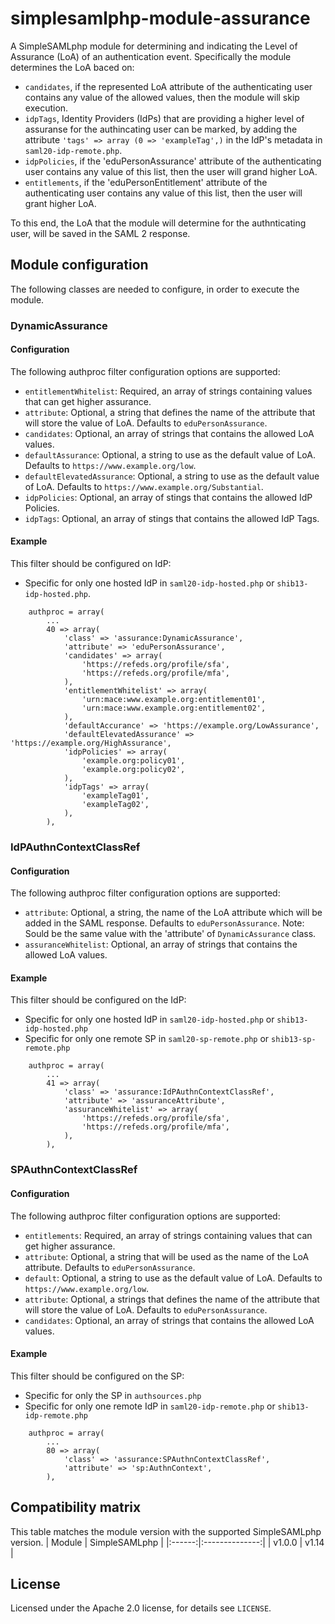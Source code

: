 # simplesamlphp-module-assurance
A SimpleSAMLphp module for determining and indicating the Level of Assurance (LoA) of an authentication event.
Specifically the module determines the LoA baced on:
* `candidates`, if the represented LoA attribute of the authenticating user contains any value of the allowed values, then the module will skip execution.
* `idpTags`, Identity Providers (IdPs) that are providing a higher level of assuranse for the authincating user can be marked, by adding the attribute `'tags' => array (0 => 'exampleTag',)` in the IdP's metadata in `saml20-idp-remote.php`.
* `idpPolicies`, if the 'eduPersonAssurance' attribute of the authenticating user contains any value of this list, then the user will grand higher LoA.
* `entitlements`, if the 'eduPersonEntitlement' attribute of the authenticating user contains any value of this list, then the user will grant higher LoA.

To this end, the LoA that the module will determine for the authnticating user, will be saved in the SAML 2 response.

## Module configuration
The following classes are needed to configure, in order to execute the module.
### DynamicAssurance
#### Configuration
The following authproc filter configuration options are supported:
  * `entitlementWhitelist`: Required, an array of strings containing values that can get higher assurance.
  * `attribute`: Optional, a string that defines the name of the attribute that will store the value of LoA. Defaults to `eduPersonAssurance`.
  * `candidates`: Optional, an array of strings that contains the allowed LoA values.
  * `defaultAssurance`: Optional, a string to use as the default value of LoA. Defaults to `https://www.example.org/low`.
  * `defaultElevatedAssurance`: Optional, a string to use as the default value of LoA. Defaults to `https://www.example.org/Substantial`.
  * `idpPolicies`: Optional, an array of stings that contains the allowed IdP Policies.
  * `idpTags`: Optional, an array of stings that contains the allowed IdP Tags.

#### Example
This filter should be configured on IdP:
- Specific for only one hosted IdP in `saml20-idp-hosted.php` or `shib13-idp-hosted.php`.
```
    authproc = array(
        ...
        40 => array(
            'class' => 'assurance:DynamicAssurance',
            'attribute' => 'eduPersonAssurance',
            'candidates' => array(
                'https://refeds.org/profile/sfa',
                'https://refeds.org/profile/mfa',
            ),
            'entitlementWhitelist' => array(
                'urn:mace:www.example.org:entitlement01',
                'urn:mace:www.example.org:entitlement02',
            ),
            'defaultAccurance' => 'https://example.org/LowAssurance',
            'defaultElevatedAssurance' => 'https://example.org/HighAssurance',
            'idpPolicies' => array(
                'example.org:policy01',
                'example.org:policy02',
            ),
            'idpTags' => array(
                'exampleTag01',
                'exampleTag02',
            ),
        ),
```
### IdPAuthnContextClassRef
#### Configuration
The following authproc filter configuration options are supported:
  * `attribute`: Optional, a string, the name of the LoA attribute which will be added in the SAML response. Defaults to `eduPersonAssurance`. Note: Sould be the same value with the 'attribute' of `DynamicAssurance` class.
  * `assuranceWhitelist`: Optional, an array of strings that contains the allowed LoA values.

#### Example
This filter should be configured on the IdP:
- Specific for only one hosted IdP in `saml20-idp-hosted.php` or `shib13-idp-hosted.php`
- Specific for only one remote SP in `saml20-sp-remote.php` or `shib13-sp-remote.php`

```
    authproc = array(
        ...
        41 => array(
            'class' => 'assurance:IdPAuthnContextClassRef',
            'attribute' => 'assuranceAttribute',
            'assuranceWhitelist' => array(
                'https://refeds.org/profile/sfa',
                'https://refeds.org/profile/mfa',
            ),
        ),
```
### SPAuthnContextClassRef
#### Configuration
The following authproc filter configuration options are supported:
  * `entitlements`: Required, an array of strings containing values that can get higher assurance.
  * `attribute`: Optional, a string that will be used as the name of the LoA attribute. Defaults to `eduPersonAssurance`.
  * `default`: Optional, a string to use as the default value of LoA. Defaults to `https://www.example.org/low`.
  * `attribute`: Optional, a strings that defines the name of the attribute that will store the value of LoA. Defaults to `eduPersonAssurance`.
  * `candidates`: Optional, an array of strings that contains the allowed LoA values.

#### Example
This filter should be configured on the SP:
- Specific for only the SP in `authsources.php`
- Specific for only one remote IdP in `saml20-idp-remote.php` or `shib13-idp-remote.php`

```
    authproc = array(
        ...
        80 => array(
            'class' => 'assurance:SPAuthnContextClassRef',
            'attribute' => 'sp:AuthnContext',
        ),
```
## Compatibility matrix
This table matches the module version with the supported SimpleSAMLphp version.
| Module |  SimpleSAMLphp |
|:------:|:--------------:|
| v1.0.0 | v1.14          |

## License
Licensed under the Apache 2.0 license, for details see `LICENSE`.
